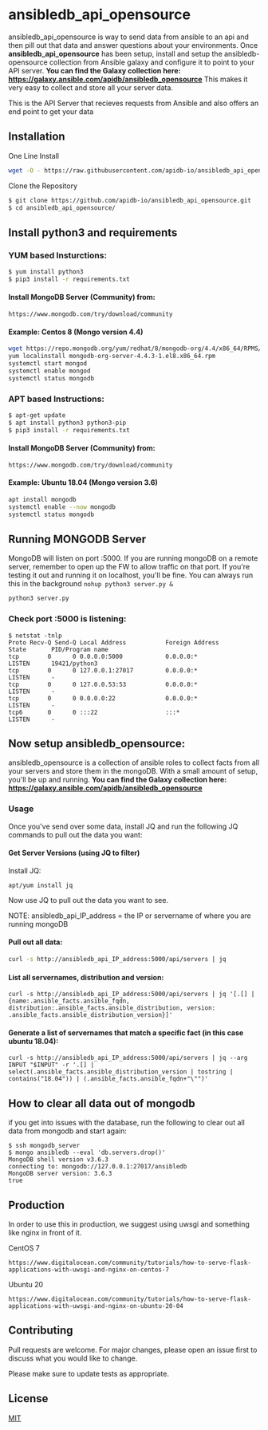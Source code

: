 # ansibledb_api_opensource

ansibledb_api_opensource is way to send data from ansible to an api and then pill out that data and answer questions about your environments. Once **ansibledb_api_opensource** has been setup, install and setup the ansibledb-opensource collection from Ansible galaxy and configure it to point to your API server. **You can find the Galaxy collection here: https://galaxy.ansible.com/apidb/ansibledb_opensource** This makes it very easy to collect and store all your server data.

This is the API Server that recieves requests from Ansible and also offers an end point to get your data

## Installation

One Line Install
```bash
wget -O - https://raw.githubusercontent.com/apidb-io/ansibledb_api_opensource/main/install/install.sh | bash
```

Clone the Repository
```bash
$ git clone https://github.com/apidb-io/ansibledb_api_opensource.git
$ cd ansibledb_api_opensource/
```

## Install python3 and requirements

### YUM based Insturctions:
```bash
$ yum install python3
$ pip3 install -r requirements.txt
```

#### Install MongoDB Server (Community) from:
```url
https://www.mongodb.com/try/download/community
```

#### Example: Centos 8 (Mongo version 4.4)
```bash
wget https://repo.mongodb.org/yum/redhat/8/mongodb-org/4.4/x86_64/RPMS/mongodb-org-server-4.4.3-1.el8.x86_64.rpm
yum localinstall mongodb-org-server-4.4.3-1.el8.x86_64.rpm
systemctl start mongod 
systemctl enable mongod
systemctl status mongodb
```


### APT based Instructions:
```bash
$ apt-get update
$ apt install python3 python3-pip
$ pip3 install -r requirements.txt
```

#### Install MongoDB Server (Community) from:
```url
https://www.mongodb.com/try/download/community
```

#### Example: Ubuntu 18.04 (Mongo version 3.6)
```bash
apt install mongodb
systemctl enable --now mongodb
systemctl status mongodb
```

## Running MONGODB Server
MongoDB will listen on port :5000. If you are running mongoDB on a remote server, remember to open up the FW to allow traffic on that port. If you're testing it out and running it on localhost, you'll be fine. You can always run this in the background ````nohup python3 server.py &````

```bash
python3 server.py
```
### Check port :5000 is listening:
````
$ netstat -tnlp
Proto Recv-Q Send-Q Local Address           Foreign Address         State       PID/Program name
tcp        0      0 0.0.0.0:5000            0.0.0.0:*               LISTEN      19421/python3
tcp        0      0 127.0.0.1:27017         0.0.0.0:*               LISTEN      -
tcp        0      0 127.0.0.53:53           0.0.0.0:*               LISTEN      -
tcp        0      0 0.0.0.0:22              0.0.0.0:*               LISTEN      -
tcp6       0      0 :::22                   :::*                    LISTEN      -
````

## Now setup ansibledb_opensource:
ansibledb_opensource is a collection of ansible roles to collect facts from all your servers and store them in the mongoDB. With a small amount of setup, you'll be up and running.
**You can find the Galaxy collection here: https://galaxy.ansible.com/apidb/ansibledb_opensource**

### Usage
Once you've send over some data, install JQ and run the following JQ commands to pull out the data you want:

#### Get Server Versions (using JQ to filter)

Install JQ:
````
apt/yum install jq
````

Now use JQ to pull out the data you want to see.

  NOTE: ansibledb_api_IP_address = the IP or servername of where you are running mongoDB
  
#### Pull out all data:
```bash
curl -s http://ansibledb_api_IP_address:5000/api/servers | jq
````

#### List all servernames, distribution and version:
````
curl -s http://ansibledb_api_IP_address:5000/api/servers | jq '[.[] | {name:.ansible_facts.ansible_fqdn, distribution:.ansible_facts.ansible_distribution, version: .ansible_facts.ansible_distribution_version}]'
````

#### Generate a list of servernames that match a specific fact (in this case ubuntu 18.04):
````
curl -s http://ansibledb_api_IP_address:5000/api/servers | jq --arg INPUT "$INPUT" -r '.[] | select(.ansible_facts.ansible_distribution_version | tostring | contains("18.04")) | (.ansible_facts.ansible_fqdn+"\"")'
````
## How to clear all data out of mongodb
if you get into issues with the database, run the following to clear out all data from mongodb and start again:
````
$ ssh mongodb_server
$ mongo ansibledb --eval 'db.servers.drop()'
MongoDB shell version v3.6.3
connecting to: mongodb://127.0.0.1:27017/ansibledb
MongoDB server version: 3.6.3
true
````

## Production
In order to use this in production, we suggest using uwsgi and something like nginx in front of it.

CentOS 7
```url
https://www.digitalocean.com/community/tutorials/how-to-serve-flask-applications-with-uwsgi-and-nginx-on-centos-7
``` 
Ubuntu 20
```url
https://www.digitalocean.com/community/tutorials/how-to-serve-flask-applications-with-uwsgi-and-nginx-on-ubuntu-20-04
```


## Contributing
Pull requests are welcome. For major changes, please open an issue first to discuss what you would like to change.

Please make sure to update tests as appropriate.

## License
[MIT](https://choosealicense.com/licenses/mit/)
